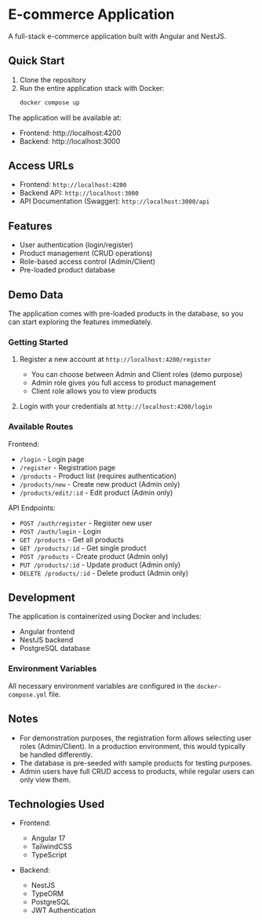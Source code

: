 # E-commerce Application

A full-stack e-commerce application built with Angular and NestJS.

## Quick Start

1. Clone the repository
2. Run the entire application stack with Docker:
   ```bash
   docker compose up
   ```

The application will be available at:
- Frontend: http://localhost:4200 
- Backend: http://localhost:3000

## Access URLs

- Frontend: `http://localhost:4200`
- Backend API: `http://localhost:3000`
- API Documentation (Swagger): `http://localhost:3000/api`

## Features

- User authentication (login/register)
- Product management (CRUD operations)
- Role-based access control (Admin/Client)
- Pre-loaded product database

## Demo Data

The application comes with pre-loaded products in the database, so you can start exploring the features immediately.

### Getting Started

1. Register a new account at `http://localhost:4200/register`
   - You can choose between Admin and Client roles (demo purpose)
   - Admin role gives you full access to product management
   - Client role allows you to view products

2. Login with your credentials at `http://localhost:4200/login`

### Available Routes

Frontend:
- `/login` - Login page
- `/register` - Registration page
- `/products` - Product list (requires authentication)
- `/products/new` - Create new product (Admin only)
- `/products/edit/:id` - Edit product (Admin only)

API Endpoints:
- `POST /auth/register` - Register new user
- `POST /auth/login` - Login
- `GET /products` - Get all products
- `GET /products/:id` - Get single product
- `POST /products` - Create product (Admin only)
- `PUT /products/:id` - Update product (Admin only)
- `DELETE /products/:id` - Delete product (Admin only)

## Development

The application is containerized using Docker and includes:
- Angular frontend
- NestJS backend
- PostgreSQL database

### Environment Variables

All necessary environment variables are configured in the `docker-compose.yml` file.

## Notes

- For demonstration purposes, the registration form allows selecting user roles (Admin/Client). In a production environment, this would typically be handled differently.
- The database is pre-seeded with sample products for testing purposes.
- Admin users have full CRUD access to products, while regular users can only view them.

## Technologies Used

- Frontend:
  - Angular 17
  - TailwindCSS
  - TypeScript

- Backend:
  - NestJS
  - TypeORM
  - PostgreSQL
  - JWT Authentication